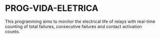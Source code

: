# PROG-VIDA-ELETRICA
This programming aims to monitor the electrical life of relays with real-time counting of total failures, consecutive failures and contact activation counts.
